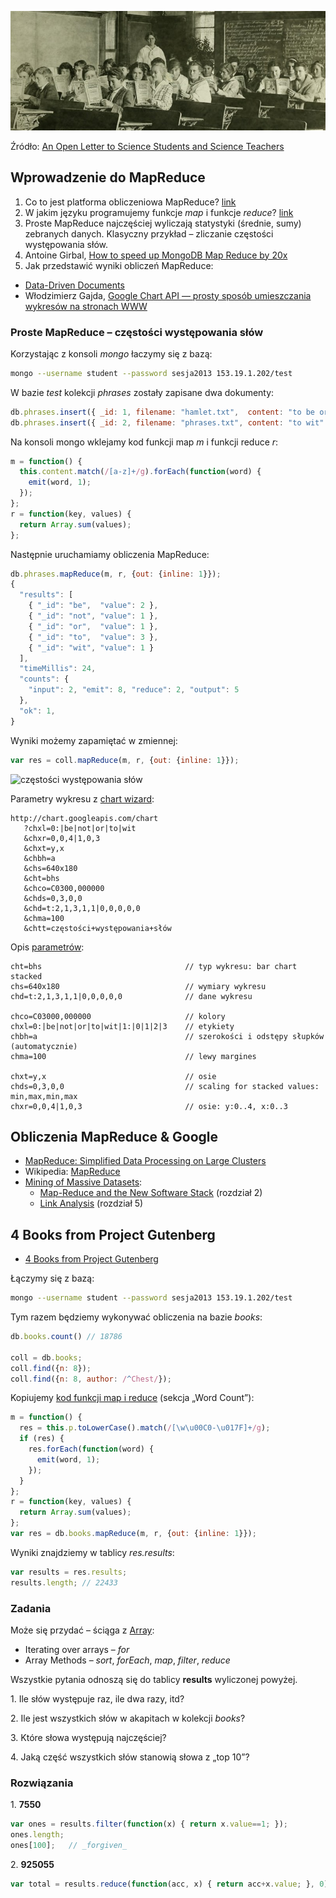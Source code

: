 
![A classroom in Saint Cloud, Minnesota, USA. 1919. National Geographic](/images/classroom-1919_mini.jpg)

Źródło:
[An Open Letter to Science Students and Science Teachers](http://phenomena.nationalgeographic.com/2013/05/31/an-open-letter-to-science-students-and-science-teachers/)


## Wprowadzenie do MapReduce

1. Co to jest platforma obliczeniowa MapReduce?
   [link](http://wbzyl.inf.ug.edu.pl/nosql/mongodb-mapreduce)
2. W jakim języku programujemy funkcje *map* i funkcje *reduce*?
   [link](https://github.com/languages)
3. Proste MapReduce najczęściej wyliczają statystyki (średnie, sumy)
   zebranych danych. Klasyczny przykład – zliczanie częstości występowania słów.
4. Antoine Girbal,
   [How to speed up MongoDB Map Reduce by 20x](http://edgystuff.tumblr.com/post/54709368492/how-to-speed-up-mongodb-map-reduce-by-20x)
5. Jak przedstawić wyniki obliczeń MapReduce:
  - [Data-Driven Documents](http://d3js.org/)
  - Włodzimierz Gajda,
    [Google Chart API — prosty sposób umieszczania wykresów na stronach WWW](http://gajdaw.pl/varia/google-chart-api/print.html)


### Proste MapReduce – częstości występowania słów

Korzystając z konsoli *mongo* łaczymy się z bazą:

```sh
mongo --username student --password sesja2013 153.19.1.202/test
```

W bazie *test* kolekcji *phrases* zostały zapisane dwa dokumenty:

```javascript
db.phrases.insert({ _id: 1, filename: "hamlet.txt",  content: "to be or not to be" });
db.phrases.insert({ _id: 2, filename: "phrases.txt", content: "to wit" });
```

Na konsoli mongo wklejamy kod funkcji map *m* i funkcji reduce *r*:

```js
m = function() {
  this.content.match(/[a-z]+/g).forEach(function(word) {
    emit(word, 1);
  });
};
r = function(key, values) {
  return Array.sum(values);
};
```

Następnie uruchamiamy obliczenia MapReduce:

```js
db.phrases.mapReduce(m, r, {out: {inline: 1}});
{
  "results": [
    { "_id": "be",  "value": 2 },
    { "_id": "not", "value": 1 },
    { "_id": "or",  "value": 1 },
    { "_id": "to",  "value": 3 },
    { "_id": "wit", "value": 1 }
  ],
  "timeMillis": 24,
  "counts": {
    "input": 2, "emit": 8, "reduce": 2, "output": 5
  },
  "ok": 1,
}
```

Wyniki możemy zapamiętać w zmiennej:

```js
var res = coll.mapReduce(m, r, {out: {inline: 1}});
```

![częstości występowania słów](http://chart.googleapis.com/chart?chxl=0:|be|not|or|to|wit&chxr=0,0,4|1,0,3&chxt=y,x&chbh=a&chs=640x180&cht=bhs&chco=C03000,000000&chds=0,3,0,0&chd=t:2,1,3,1,1|0,0,0,0,0&chma=100&chtt=częstości+występowania+słów)

Parametry wykresu z [chart wizard](https://developers.google.com/chart/image/docs/chart_wizard):

```
http://chart.googleapis.com/chart
   ?chxl=0:|be|not|or|to|wit
   &chxr=0,0,4|1,0,3
   &chxt=y,x
   &chbh=a
   &chs=640x180
   &cht=bhs
   &chco=C0300,000000
   &chds=0,3,0,0
   &chd=t:2,1,3,1,1|0,0,0,0,0
   &chma=100
   &chtt=częstości+występowania+słów
```

Opis [parametrów](https://developers.google.com/chart/image/docs/gallery/bar_charts?hl=pl):

```
cht=bhs                                // typ wykresu: bar chart stacked
chs=640x180                            // wymiary wykresu
chd=t:2,1,3,1,1|0,0,0,0,0              // dane wykresu

chco=C03000,000000                     // kolory
chxl=0:|be|not|or|to|wit|1:|0|1|2|3    // etykiety
chbh=a                                 // szerokości i odstępy słupków (automatycznie)
chma=100                               // lewy margines

chxt=y,x                               // osie
chds=0,3,0,0                           // scaling for stacked values: min,max,min,max
chxr=0,0,4|1,0,3                       // osie: y:0..4, x:0..3
```

## Obliczenia MapReduce & Google

* [MapReduce: Simplified Data Processing on Large Clusters](http://static.googleusercontent.com/external_content/untrusted_dlcp/research.google.com/pl//archive/mapreduce-osdi04.pdf)
* Wikipedia: [MapReduce](http://en.wikipedia.org/wiki/MapReduce)
* [Mining of Massive Datasets](http://infolab.stanford.edu/~ullman/mmds.html):
  - [Map-Reduce and the New Software Stack](http://infolab.stanford.edu/~ullman/mmds/ch2.pdf) (rozdział 2)
  - [Link Analysis](http://infolab.stanford.edu/~ullman/mmds/ch5.pdf) (rozdział 5)


## 4 Books from Project Gutenberg

* [4 Books from Project Gutenberg](https://github.com/nosql/map-reduce/blob/master/docs/wbzyl.md)

Łączymy się z bazą:

```sh
mongo --username student --password sesja2013 153.19.1.202/test
```

Tym razem będziemy wykonywać obliczenia na bazie *books*:

```js
db.books.count() // 18786

coll = db.books;
coll.find({n: 8});
coll.find({n: 8, author: /^Chest/});
```

Kopiujemy [kod funkcji map i reduce](http://wbzyl.inf.ug.edu.pl/nosql/mongodb-mapreduce)
(sekcja „Word Count”):

```js
m = function() {
  res = this.p.toLowerCase().match(/[\w\u00C0-\u017F]+/g);
  if (res) {
    res.forEach(function(word) {
      emit(word, 1);
    });
  }
};
r = function(key, values) {
  return Array.sum(values);
};
var res = db.books.mapReduce(m, r, {out: {inline: 1}});
```

Wyniki znajdziemy w tablicy *res.results*:

```js
var results = res.results;
results.length; // 22433
```

### Zadania

Może się przydać – ściąga
z [Array](https://developer.mozilla.org/en-US/docs/JavaScript/Guide/Predefined_Core_Objects):

* Iterating over arrays – *for*
* Array Methods – *sort*, *forEach*, *map*, *filter*, *reduce*


Wszystkie pytania odnoszą się do tablicy **results**
wyliczonej powyżej.

1\. Ile słów występuje raz, ile dwa razy, itd?

2\. Ile jest wszystkich słów w akapitach w kolekcji *books*?

3\. Które słowa występują najczęściej?

4\. Jaką część wszystkich słów stanowią słowa z „top 10”?


### Rozwiązania

1\. **7550**

```js
var ones = results.filter(function(x) { return x.value==1; });
ones.length;
ones[100];   // _forgiven_
```

2\. **925055**

```js
var total = results.reduce(function(acc, x) { return acc+x.value; }, 0);
```

